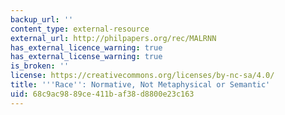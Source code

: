 ```yaml
---
backup_url: ''
content_type: external-resource
external_url: http://philpapers.org/rec/MALRNN
has_external_licence_warning: true
has_external_license_warning: true
is_broken: ''
license: https://creativecommons.org/licenses/by-nc-sa/4.0/
title: '''Race'': Normative, Not Metaphysical or Semantic'
uid: 68c9ac98-89ce-411b-af38-d8800e23c163
---
```

